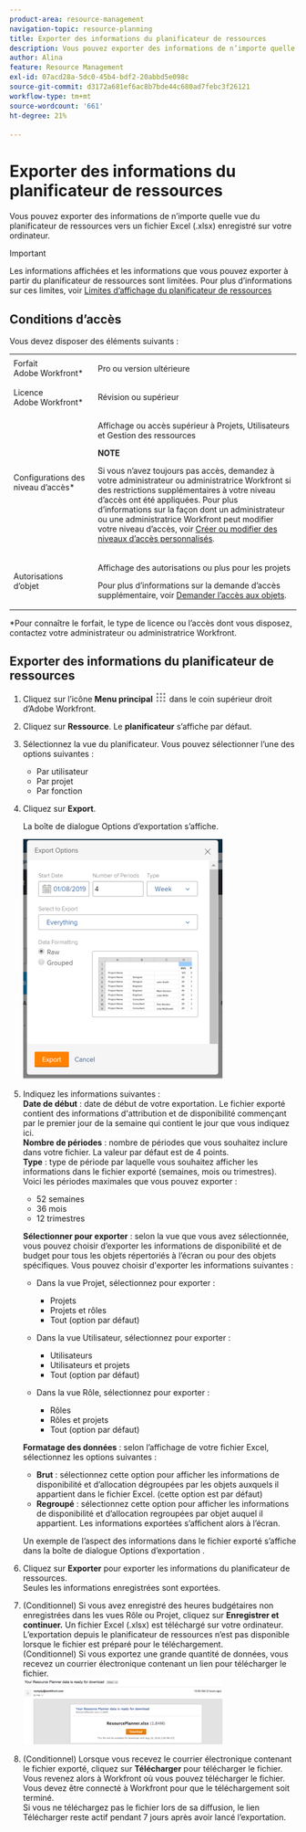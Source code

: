 ```yaml
---
product-area: resource-management
navigation-topic: resource-planning
title: Exporter des informations du planificateur de ressources
description: Vous pouvez exporter des informations de n’importe quelle vue du planificateur de ressources vers un fichier Excel (.xlsx) enregistré sur votre ordinateur.
author: Alina
feature: Resource Management
exl-id: 07acd28a-5dc0-45b4-bdf2-20abbd5e098c
source-git-commit: d3172a681ef6ac8b7bde44c680ad7febc3f26121
workflow-type: tm+mt
source-wordcount: '661'
ht-degree: 21%

---
```


# Exporter des informations du planificateur de ressources

Vous pouvez exporter des informations de n’importe quelle vue du planificateur de ressources vers un fichier Excel (.xlsx) enregistré sur votre ordinateur.

>[!IMPORTANT]
>
>Les informations affichées et les informations que vous pouvez exporter à partir du planificateur de ressources sont limitées. Pour plus d’informations sur ces limites, voir [ Limites d’affichage du planificateur de ressources](../../resource-mgmt/resource-planning/resource-planner-display-limitations.md)

## Conditions d’accès

Vous devez disposer des éléments suivants :

<table style="table-layout:auto"> 
 <col> 
 <col> 
 <tbody> 
  <tr> 
   <td role="rowheader">Forfait Adobe Workfront*</td> 
   <td> <p>Pro ou version ultérieure</p> </td> 
  </tr> 
  <tr> 
   <td role="rowheader">Licence Adobe Workfront*</td> 
   <td> <p>Révision ou supérieur <!--
      <MadCap:conditionalText data-mc-conditions="QuicksilverOrClassic.Draft mode">
       (this seems to be the case in NWE only, not classic. Waiting on Vazgen's response for this)
      </MadCap:conditionalText>
     --></p> </td> 
  </tr> 
  <tr> 
   <td role="rowheader">Configurations des niveau d’accès*</td> 
   <td> <p>Affichage ou accès supérieur à Projets, Utilisateurs et Gestion des ressources</p> <p><b>NOTE</b>

Si vous n’avez toujours pas accès, demandez à votre administrateur ou administratrice Workfront si des restrictions supplémentaires à votre niveau d’accès ont été appliquées. Pour plus d’informations sur la façon dont un administrateur ou une administratrice Workfront peut modifier votre niveau d’accès, voir <a href="../../administration-and-setup/add-users/configure-and-grant-access/create-modify-access-levels.md" class="MCXref xref">Créer ou modifier des niveaux d’accès personnalisés</a>.</p> </td>
</tr> 
  <tr> 
   <td role="rowheader">Autorisations d’objet</td> 
   <td> <p>Affichage des autorisations ou plus pour les projets</p> <p>Pour plus d’informations sur la demande d’accès supplémentaire, voir <a href="../../workfront-basics/grant-and-request-access-to-objects/request-access.md" class="MCXref xref">Demander l’accès aux objets</a>.</p> </td> 
  </tr> 
 </tbody> 
</table>

&#42;Pour connaître le forfait, le type de licence ou l’accès dont vous disposez, contactez votre administrateur ou administratrice Workfront.

## Exporter des informations du planificateur de ressources

1. Cliquez sur l’icône **Menu principal** ![](assets/main-menu-icon.png) dans le coin supérieur droit d’Adobe Workfront.

1. Cliquez sur **Ressource**. Le **planificateur** s’affiche par défaut.

1. Sélectionnez la vue du planificateur. Vous pouvez sélectionner l’une des options suivantes :

   * Par utilisateur
   * Par projet
   * Par fonction

1. Cliquez sur **Export**.

   La boîte de dialogue Options d’exportation s’affiche.

   ![](assets/rp-export-options-box-350x421.png)

1. Indiquez les informations suivantes :\
   **Date de début** : date de début de votre exportation. Le fichier exporté contient des informations d&#39;attribution et de disponibilité commençant par le premier jour de la semaine qui contient le jour que vous indiquez ici.\
   **Nombre de périodes** : nombre de périodes que vous souhaitez inclure dans votre fichier. La valeur par défaut est de 4 points.\
   **Type** : type de période par laquelle vous souhaitez afficher les informations dans le fichier exporté (semaines, mois ou trimestres).\
   Voici les périodes maximales que vous pouvez exporter :

   * 52 semaines
   * 36 mois
   * 12 trimestres

   **Sélectionner pour exporter** : selon la vue que vous avez sélectionnée, vous pouvez choisir d’exporter les informations de disponibilité et de budget pour tous les objets répertoriés à l’écran ou pour des objets spécifiques.
Vous pouvez choisir d&#39;exporter les informations suivantes :

   * Dans la vue Projet, sélectionnez pour exporter :

      * Projets
      * Projets et rôles
      * Tout (option par défaut)

   * Dans la vue Utilisateur, sélectionnez pour exporter :

      * Utilisateurs
      * Utilisateurs et projets
      * Tout (option par défaut)

   * Dans la vue Rôle, sélectionnez pour exporter :

      * Rôles
      * Rôles et projets
      * Tout (option par défaut)

   **Formatage des données** : selon l’affichage de votre fichier Excel, sélectionnez les options suivantes :

   * **Brut** : sélectionnez cette option pour afficher les informations de disponibilité et d’allocation dégroupées par les objets auxquels il appartient dans le fichier Excel. (cette option est par défaut)
   * **Regroupé** : sélectionnez cette option pour afficher les informations de disponibilité et d’allocation regroupées par objet auquel il appartient. Les informations exportées s’affichent alors à l’écran.

   Un exemple de l’aspect des informations dans le fichier exporté s’affiche dans la boîte de dialogue Options d’exportation .

1. Cliquez sur **Exporter** pour exporter les informations du planificateur de ressources.\
   Seules les informations enregistrées sont exportées.

1. (Conditionnel) Si vous avez enregistré des heures budgétaires non enregistrées dans les vues Rôle ou Projet, cliquez sur **Enregistrer et continuer.**
Un fichier Excel (.xlsx) est téléchargé sur votre ordinateur.\
   L’exportation depuis le planificateur de ressources n’est pas disponible lorsque le fichier est préparé pour le téléchargement.\
   (Conditionnel) Si vous exportez une grande quantité de données, vous recevez un courrier électronique contenant un lien pour télécharger le fichier.\
   ![RP_email_with_export_planner_attachment.png](assets/rp-eamil-with-exported-planner-attached-350x116.png)

1. (Conditionnel) Lorsque vous recevez le courrier électronique contenant le fichier exporté, cliquez sur **Télécharger** pour télécharger le fichier.\
   Vous revenez alors à Workfront où vous pouvez télécharger le fichier.\
   Vous devez être connecté à Workfront pour que le téléchargement soit terminé.\
   Si vous ne téléchargez pas le fichier lors de sa diffusion, le lien Télécharger reste actif pendant 7 jours après avoir lancé l’exportation.
